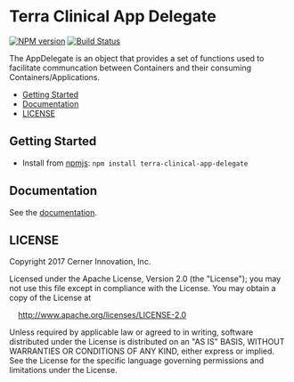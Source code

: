 # Terra Clinical App Delegate


[![NPM version](http://img.shields.io/npm/v/terra-clinical-app-delegate.svg)](https://www.npmjs.org/package/terra-clinical-app-delegate)
[![Build Status](https://travis-ci.org/cerner/terra-ui.svg?branch=master)](https://travis-ci.org/cerner/terra-ui)

The AppDelegate is an object that provides a set of functions used to facilitate communcation between Containers and
their consuming Containers/Applications.

- [Getting Started](#getting-started)
- [Documentation](#documentation)
- [LICENSE](#license)

## Getting Started

- Install from [npmjs](https://www.npmjs.com): `npm install terra-clinical-app-delegate`

## Documentation

See the [documentation](docs/).

## LICENSE

Copyright 2017 Cerner Innovation, Inc.

Licensed under the Apache License, Version 2.0 (the "License"); you may not use this file except in compliance with the License. You may obtain a copy of the License at

&nbsp;&nbsp;&nbsp;&nbsp;http://www.apache.org/licenses/LICENSE-2.0

Unless required by applicable law or agreed to in writing, software distributed under the License is distributed on an "AS IS" BASIS, WITHOUT WARRANTIES OR CONDITIONS OF ANY KIND, either express or implied. See the License for the specific language governing permissions and limitations under the License.
